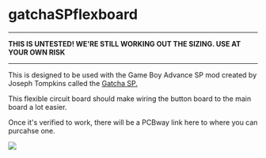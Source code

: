 # gatchaSPflexboard
************************************************************************************
<b>THIS IS UNTESTED! WE'RE STILL WORKING OUT THE SIZING. USE AT YOUR OWN RISK</b>
************************************************************************************

This is designed to be used with the Game Boy Advance SP mod created by Joseph Tompkins called the <a href="https://www.pcbway.com/project/shareproject/GachaSP_Miniature_Gameboy_Advance_SP_de96ba26.html">Gatcha SP.</a>

This flexible circuit board should make wiring the button board to the main board a lot easier.

Once it's verified to work, there will be a PCBway link here to where you can purcahse one.

<img src="https://imgur.com/a/Pfdc6me">
